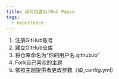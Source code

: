 ```yaml
---
title: 如何创建GitHub Pages
tags:
  - experience
---
```

1. 注册GitHub账号
2. 建立GitHub仓库
3. 将仓库命名为“你的用户名.github.io”
4. Fork自己喜欢的主题
5. 依照主题提供者更改参数（如_config.yml）